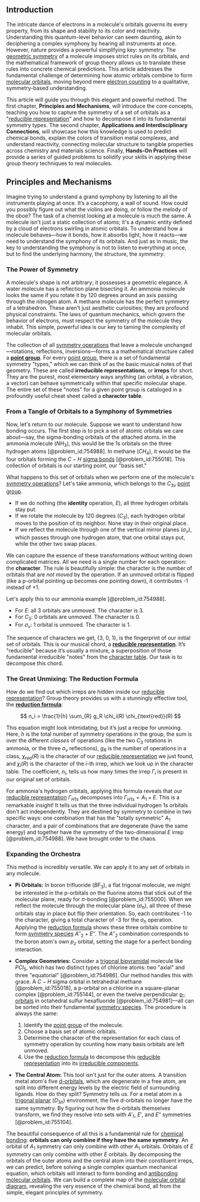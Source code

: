 ## Introduction
The intricate dance of electrons in a molecule's orbitals governs its every property, from its shape and stability to its color and reactivity. Understanding this quantum-level behavior can seem daunting, akin to deciphering a complex symphony by hearing all instruments at once. However, nature provides a powerful simplifying key: symmetry. The [geometric symmetry](@article_id:188565) of a molecule imposes strict rules on its orbitals, and the mathematical framework of group theory allows us to translate these rules into concrete chemical predictions. This article addresses the fundamental challenge of determining how atomic orbitals combine to form [molecular orbitals](@article_id:265736), moving beyond mere [electron counting](@article_id:153565) to a qualitative, symmetry-based understanding.

This article will guide you through this elegant and powerful method. The first chapter, **Principles and Mechanisms**, will introduce the core concepts, teaching you how to capture the symmetry of a set of orbitals as a "[reducible representation](@article_id:143143)" and how to decompose it into its fundamental symmetry types. The second chapter, **Applications and Interdisciplinary Connections**, will showcase how this knowledge is used to predict chemical bonds, explain the colors of transition metal complexes, and understand reactivity, connecting molecular structure to tangible properties across chemistry and materials science. Finally, **Hands-On Practices** will provide a series of guided problems to solidify your skills in applying these group theory techniques to real molecules.

## Principles and Mechanisms

Imagine trying to understand a grand symphony by listening to all the instruments playing at once. It’s a cacophony, a wall of sound. How could you possibly figure out what the violins are doing, or follow the melody of the oboe? The task of a chemist looking at a molecule is much the same. A molecule isn't just a static collection of atoms; it's a dynamic entity defined by a cloud of electrons swirling in atomic orbitals. To understand how a molecule behaves—how it bonds, how it absorbs light, how it reacts—we need to understand the symphony of its orbitals. And just as in music, the key to understanding the symphony is not to listen to everything at once, but to find the underlying harmony, the structure, the *symmetry*.

### The Power of Symmetry

A molecule's shape is not arbitrary; it possesses a geometric elegance. A water molecule has a reflection plane bisecting it. An ammonia molecule looks the same if you rotate it by 120 degrees around an axis passing through the nitrogen atom. A methane molecule has the perfect symmetry of a tetrahedron. These aren't just aesthetic curiosities; they are profound physical constraints. The laws of quantum mechanics, which govern the behavior of electrons, must respect the symmetry of the molecule they inhabit. This simple, powerful idea is our key to taming the complexity of molecular orbitals.

The collection of all [symmetry operations](@article_id:142904) that leave a molecule unchanged—rotations, reflections, inversions—forms a a mathematical structure called a **[point group](@article_id:144508)**. For every [point group](@article_id:144508), there is a set of fundamental symmetry "types," which we can think of as the basic musical notes of that geometry. These are called **irreducible representations**, or **irreps** for short. They are the purest, most elementary ways anything (an orbital, a vibration, a vector) can behave symmetrically within that specific molecular shape. The entire set of these "notes" for a given point group is cataloged in a profoundly useful cheat sheet called a **character table**.

### From a Tangle of Orbitals to a Symphony of Symmetries

Now, let's return to our molecule. Suppose we want to understand how bonding occurs. The first step is to pick a set of atomic orbitals we care about—say, the sigma-bonding orbitals of the attached atoms. In the ammonia molecule ($NH_3$), this would be the 1s orbitals on the three hydrogen atoms [@problem_id:754988]. In methane ($CH_4$), it would be the four orbitals forming the $C-H$ [sigma bonds](@article_id:273464) [@problem_id:755018]. This collection of orbitals is our starting point, our "basis set."

What happens to this set of orbitals when we perform one of the molecule's [symmetry operations](@article_id:142904)? Let's take ammonia, which belongs to the $C_{3v}$ [point group](@article_id:144508).
- If we do nothing (the **identity** operation, $E$), all three hydrogen orbitals stay put.
- If we rotate the molecule by 120 degrees ($C_3$), each hydrogen orbital moves to the position of its neighbor. None stay in their original place.
- If we reflect the molecule through one of the vertical mirror planes ($\sigma_v$), which passes through one hydrogen atom, that one orbital stays put, while the other two swap places.

We can capture the essence of these transformations without writing down complicated matrices. All we need is a single number for each operation: the **character**. The rule is beautifully simple: the character is the number of orbitals that are *not moved* by the operation. If an unmoved orbital is flipped (like a p-orbital pointing up becomes one pointing down), it contributes -1 instead of +1.

Let's apply this to our ammonia example [@problem_id:754988].
- For $E$: all 3 orbitals are unmoved. The character is 3.
- For $C_3$: 0 orbitals are unmoved. The character is 0.
- For $\sigma_v$: 1 orbital is unmoved. The character is 1.

The sequence of characters we get, {3, 0, 1}, is the fingerprint of our initial set of orbitals. This is our musical chord, a **[reducible representation](@article_id:143143)**. It’s "reducible" because it’s usually a mixture, a superposition of those fundamental irreducible "notes" from the [character table](@article_id:144693). Our task is to decompose this chord.

### The Great Unmixing: The Reduction Formula

How do we find out which irreps are hidden inside our [reducible representation](@article_id:143143)? Group theory provides us with a stunningly effective tool, the **[reduction formula](@article_id:148971)**:

$$ n_i = \frac{1}{h} \sum_{R} g_R \chi_i(R) \chi_{\text{red}}(R) $$

This equation might look intimidating, but it’s just a recipe for unmixing. Here, $h$ is the total number of symmetry operations in the group, the sum is over the different *classes* of operations (like the two $C_3$ rotations in ammonia, or the three $\sigma_v$ reflections), $g_R$ is the number of operations in a class, $\chi_{\text{red}}(R)$ is the character of our [reducible representation](@article_id:143143) we just found, and $\chi_i(R)$ is the character of the $i$-th irrep, which we look up in the character table. The coefficient, $n_i$, tells us how many times the irrep $\Gamma_i$ is present in our original set of orbitals.

For ammonia's hydrogen orbitals, applying this formula reveals that our [reducible representation](@article_id:143143) $\Gamma_{H1s}$ decomposes into $\Gamma_{H1s} = A_1 + E$. This is a remarkable insight! It tells us that the three individual hydrogen 1s orbitals don't act independently. They are destined by symmetry to combine in two specific ways: one combination that has the "totally symmetric" $A_1$ character, and a pair of combinations that are degenerate (have the same energy) and together have the symmetry of the two-dimensional $E$ irrep [@problem_id:754988]. We have brought order to the chaos.

### Expanding the Orchestra

This method is incredibly versatile. We can apply it to any set of orbitals in any molecule.

- **Pi Orbitals:** In boron trifluoride ($BF_3$), a flat trigonal molecule, we might be interested in the p-orbitals on the fluorine atoms that stick out of the molecular plane, ready for $\pi$-bonding [@problem_id:755000]. When we reflect the molecule through the molecular plane ($\sigma_h$), all three of these orbitals stay in place but flip their orientation. So, each contributes -1 to the character, giving a total character of -3 for the $\sigma_h$ operation. Applying the [reduction formula](@article_id:148971) shows these three orbitals combine to form [symmetry species](@article_id:262816) $A''_2 + E''$. The $A''_2$ combination corresponds to the boron atom's own $p_z$ orbital, setting the stage for a perfect bonding interaction.

- **Complex Geometries:** Consider a [trigonal bipyramidal](@article_id:140722) molecule like $PCl_5$, which has two distinct types of chlorine atoms: two "axial" and three "equatorial" [@problem_id:754986]. Our method handles this with grace. A $C-H$ sigma orbital in tetrahedral methane [@problem_id:755018], a p-orbital on a chlorine in a square-planar complex [@problem_id:755144], or even the twelve perpendicular [p-orbitals](@article_id:264029) in octahedral sulfur hexafluoride [@problem_id:754981]—all can be sorted into their fundamental [symmetry species](@article_id:262816). The procedure is always the same:
    1.  Identify the [point group](@article_id:144508) of the molecule.
    2.  Choose a basis set of atomic orbitals.
    3.  Determine the character of the representation for each class of symmetry operation by counting how many basis orbitals are left unmoved.
    4.  Use the [reduction formula](@article_id:148971) to decompose this [reducible representation](@article_id:143143) into its [irreducible components](@article_id:152539).

- **The Central Atom:** This tool isn't just for the outer atoms. A transition metal atom's five [d-orbitals](@article_id:261298), which are degenerate in a free atom, are split into different energy levels by the electric field of surrounding ligands. How do they split? Symmetry tells us. For a metal atom in a [trigonal planar](@article_id:146970) ($D_{3h}$) environment, the five d-orbitals no longer have the same symmetry. By figuring out how the d-orbitals themselves transform, we find they resolve into sets with $A'_1$, $E'$, and $E''$ symmetries [@problem_id:755104].

The beautiful consequence of all this is a fundamental rule for [chemical bonding](@article_id:137722): **orbitals can only combine if they have the same symmetry**. An orbital of $A_1$ symmetry can only combine with other $A_1$ orbitals. Orbitals of $E$ symmetry can only combine with other $E$ orbitals. By decomposing the orbitals of the outer atoms and the central atom into their constituent irreps, we can predict, before solving a single complex quantum mechanical equation, which orbitals will interact to form bonding and [antibonding molecular orbitals](@article_id:192274). We can build a complete map of the [molecular orbital diagram](@article_id:158177), revealing the very essence of the chemical bond, all from the simple, elegant principles of symmetry.